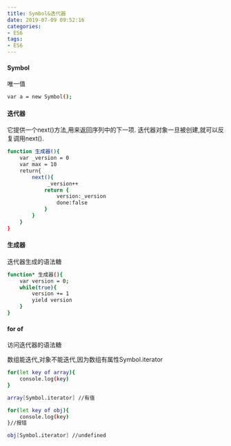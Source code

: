 ```yaml
---
title: Symbol&迭代器
date: 2019-07-09 09:52:16
categories:
- ES6
tags:
- ES6
---
```


#### Symbol
唯一值

``` bash
var a = new Symbol();
```

#### 迭代器

它提供一个next()方法,用来返回序列中的下一项.
迭代器对象一旦被创建,就可以反复调用next().

``` bash
function 生成器(){
    var _version = 0
    var max = 10
    return{
        next(){
             _version++
            return {
                version:_version
                done:false
            }
        }
    }
}
```

#### 生成器

迭代器生成的语法糖
``` bash
function* 生成器(){
    var version = 0;
    while(true){
        version += 1
        yield version
    }
}
```

#### for of
访问迭代器的语法糖

数组能迭代,对象不能迭代,因为数组有属性Symbol.iterator

``` bash
for(let key of array){
    console.log(key)
}

array[Symbol.iterator] //有值

for(let key of obj){
    console.log(key)
}//报错

obj[Symbol.iterator] //undefined
```
